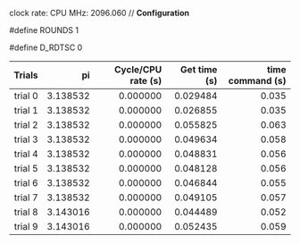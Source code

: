 clock rate:
CPU MHz:             2096.060
// **Configuration**

#define ROUNDS 1

#define D_RDTSC 0

| Trials | pi | Cycle/CPU rate (s) | Get time (s) | time command (s) |
|-:|-:|-:|-:|-:|
| trial 0 |  3.138532 | 0.000000 | 0.029484 | 0.035 |
| trial 1 |  3.138532 | 0.000000 | 0.026855 | 0.035 |
| trial 2 |  3.138532 | 0.000000 | 0.055825 | 0.063 |
| trial 3 |  3.138532 | 0.000000 | 0.049634 | 0.058 |
| trial 4 |  3.138532 | 0.000000 | 0.048831 | 0.056 |
| trial 5 |  3.138532 | 0.000000 | 0.048128 | 0.056 |
| trial 6 |  3.138532 | 0.000000 | 0.046844 | 0.055 |
| trial 7 |  3.138532 | 0.000000 | 0.049105 | 0.057 |
| trial 8 |  3.143016 | 0.000000 | 0.044489 | 0.052 |
| trial 9 |  3.143016 | 0.000000 | 0.052435 | 0.059 |
